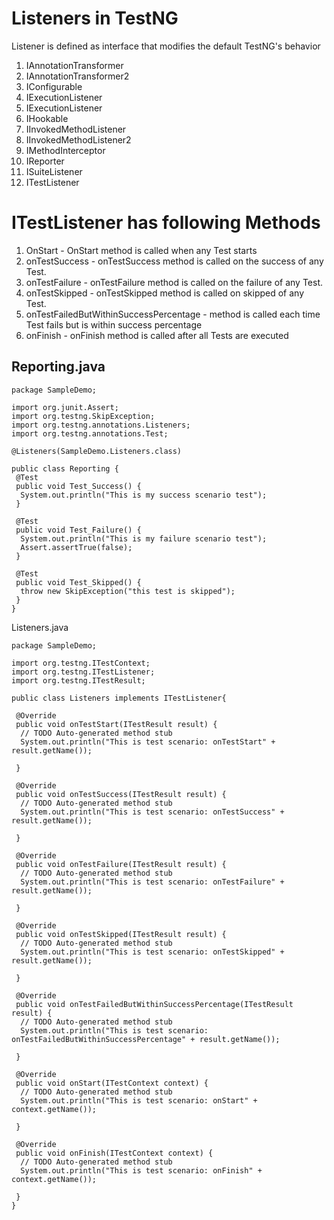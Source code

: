# Listeners in TestNG

Listener is defined as interface that modifies the default TestNG's behavior

1. IAnnotationTransformer
2. IAnnotationTransformer2
3. IConfigurable
4. IExecutionListener
5. IExecutionListener
6. IHookable
7. IInvokedMethodListener
8. IInvokedMethodListener2
9. IMethodInterceptor
10. IReporter
11. ISuiteListener
12. ITestListener

# ITestListener has following Methods

1. OnStart - OnStart method is called when any Test starts
2. onTestSuccess - onTestSuccess method is called on the success of any Test.
3. onTestFailure - onTestFailure method is called on the failure of any Test.
4. onTestSkipped - onTestSkipped method is called on skipped of any Test.
5. onTestFailedButWithinSuccessPercentage - method is called each time Test fails
but is within success percentage
6. onFinish - onFinish method is called after all Tests are executed

## Reporting.java

```
package SampleDemo;

import org.junit.Assert;
import org.testng.SkipException;
import org.testng.annotations.Listeners;
import org.testng.annotations.Test;

@Listeners(SampleDemo.Listeners.class)

public class Reporting {
 @Test
 public void Test_Success() {
  System.out.println("This is my success scenario test");
 }
 
 @Test
 public void Test_Failure() {
  System.out.println("This is my failure scenario test");
  Assert.assertTrue(false);
 }
 
 @Test
 public void Test_Skipped() {
  throw new SkipException("this test is skipped");
 } 
}

```

Listeners.java

```
package SampleDemo;

import org.testng.ITestContext;
import org.testng.ITestListener;
import org.testng.ITestResult;

public class Listeners implements ITestListener{

 @Override
 public void onTestStart(ITestResult result) {
  // TODO Auto-generated method stub
  System.out.println("This is test scenario: onTestStart" + result.getName());
  
 }

 @Override
 public void onTestSuccess(ITestResult result) {
  // TODO Auto-generated method stub
  System.out.println("This is test scenario: onTestSuccess" + result.getName());
  
 }

 @Override
 public void onTestFailure(ITestResult result) {
  // TODO Auto-generated method stub
  System.out.println("This is test scenario: onTestFailure" + result.getName());
  
 }

 @Override
 public void onTestSkipped(ITestResult result) {
  // TODO Auto-generated method stub
  System.out.println("This is test scenario: onTestSkipped" + result.getName());
  
 }

 @Override
 public void onTestFailedButWithinSuccessPercentage(ITestResult result) {
  // TODO Auto-generated method stub
  System.out.println("This is test scenario: onTestFailedButWithinSuccessPercentage" + result.getName());
  
 }

 @Override
 public void onStart(ITestContext context) {
  // TODO Auto-generated method stub
  System.out.println("This is test scenario: onStart" + context.getName());
  
 }

 @Override
 public void onFinish(ITestContext context) {
  // TODO Auto-generated method stub
  System.out.println("This is test scenario: onFinish" + context.getName());
  
 }
}
```
